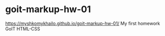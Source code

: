 # goit-markup-hw-01
https://myshkomykhailo.github.io/goit-markup-hw-01/
My first homework GoIT HTML-CSS
